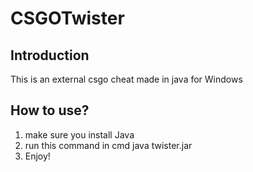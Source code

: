 # CSGOTwister

## Introduction

This is an external csgo cheat made in java for Windows

## How to use?

1. make sure you install Java
2. run this command in cmd java twister.jar
3. Enjoy!
